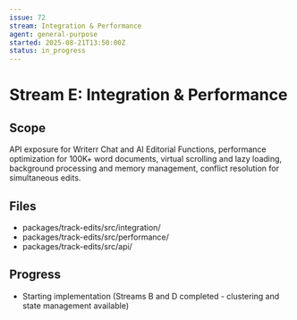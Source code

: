 ```yaml
---
issue: 72
stream: Integration & Performance
agent: general-purpose
started: 2025-08-21T13:50:00Z
status: in_progress
---
```


# Stream E: Integration & Performance

## Scope
API exposure for Writerr Chat and AI Editorial Functions, performance optimization for 100K+ word documents, virtual scrolling and lazy loading, background processing and memory management, conflict resolution for simultaneous edits.

## Files
- packages/track-edits/src/integration/
- packages/track-edits/src/performance/
- packages/track-edits/src/api/

## Progress
- Starting implementation (Streams B and D completed - clustering and state management available)